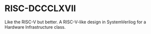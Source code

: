 # RISC-DCCCLXVII
Like the RISC-V but better. A RISC-V-like design in SystemVerilog for a Hardware Infrastructure class.
